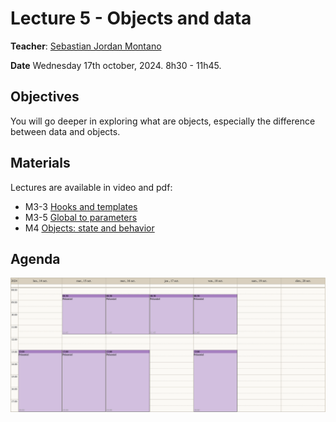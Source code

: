 # Lecture 5 - Objects and data
**Teacher**: [Sebastian Jordan Montano](https://github.com/jordanmontt)

**Date** Wednesday 17th october, 2024. 8h30 - 11h45.

## Objectives

You will go deeper in exploring what are objects, especially the difference between data and objects.

## Materials

Lectures are available in video and pdf:

- M3-3 [Hooks and templates](https://advanced-design-mooc.pharo.org/#module3)
- M3-5 [Global to parameters](https://advanced-design-mooc.pharo.org/#module3)
- M4 [Objects: state and behavior](https://advanced-design-mooc.pharo.org/#module4)


## Agenda

![img](/Week-03-Object-Oriented-Programming-October-14-18-2024/week-03-agenda.png)   